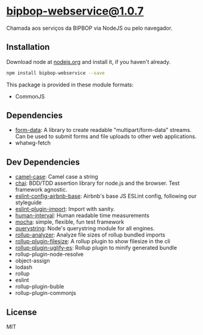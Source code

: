 # bipbop-webservice@1.0.7
Chamada aos serviços da BIPBOP via NodeJS ou pelo navegador.

## Installation
Download node at [nodejs.org](http://nodejs.org) and install it, if you haven't already.

```sh
npm install bipbop-webservice --save
```

This package is provided in these module formats:

- CommonJS

## Dependencies

- [form-data](https://github.com/form-data/form-data): A library to create readable "multipart/form-data" streams. Can be used to submit forms and file uploads to other web applications.
- whatwg-fetch

## Dev Dependencies

- [camel-case](https://github.com/blakeembrey/camel-case): Camel case a string
- [chai](https://github.com/chaijs/chai): BDD/TDD assertion library for node.js and the browser. Test framework agnostic.
- [eslint-config-airbnb-base](https://github.com/airbnb/javascript): Airbnb's base JS ESLint config, following our styleguide
- [eslint-plugin-import](https://github.com/benmosher/eslint-plugin-import): Import with sanity.
- [human-interval](https://github.com/rschmukler/human-interval): Human readable time measurements
- [mocha](https://github.com/mochajs/mocha): simple, flexible, fun test framework
- [querystring](https://github.com/Gozala/querystring): Node's querystring module for all engines.
- [rollup-analyzer](https://github.com/doesdev/rollup-analyzer): Analyze file sizes of rollup bundled imports
- [rollup-plugin-filesize](https://github.com/ritz078/rollup-plugin-filesize): A rollup plugin to show filesize in the cli
- [rollup-plugin-uglify-es](https://github.com/ezekielchentnik/rollup-plugin-uglify-es): Rollup plugin to minify generated bundle
- rollup-plugin-node-resolve
- object-assign
- lodash
- rollup
- eslint
- rollup-plugin-buble
- rollup-plugin-commonjs

## License
MIT
